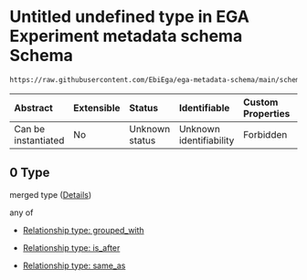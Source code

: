 # Untitled undefined type in EGA Experiment metadata schema Schema

```txt
https://raw.githubusercontent.com/EbiEga/ega-metadata-schema/main/schemas/EGA.experiment.json#/properties/experiment_relationships/items/allOf/1/anyOf/1/allOf/0
```



| Abstract            | Extensible | Status         | Identifiable            | Custom Properties | Additional Properties | Access Restrictions | Defined In                                                                           |
| :------------------ | :--------- | :------------- | :---------------------- | :---------------- | :-------------------- | :------------------ | :----------------------------------------------------------------------------------- |
| Can be instantiated | No         | Unknown status | Unknown identifiability | Forbidden         | Allowed               | none                | [EGA.experiment.json\*](../../../schemas/EGA.experiment.json "open original schema") |

## 0 Type

merged type ([Details](ega-9-properties-experiment-relationships-items-allof-relationship-constraints-for-an-experiment-anyof-allowed-relationships-of-type-grouped_with-is_after-same_as-optional-ones-allof-0.md))

any of

*   [Relationship type: grouped_with](ega-12-definitions-relationship-type-grouped_with.md "check type definition")

*   [Relationship type: is_after](ega-12-definitions-relationship-type-is_after.md "check type definition")

*   [Relationship type: same_as](ega-12-definitions-relationship-type-same_as.md "check type definition")
